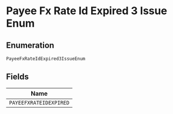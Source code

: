 
# Payee Fx Rate Id Expired 3 Issue Enum

## Enumeration

`PayeeFxRateIdExpired3IssueEnum`

## Fields

| Name |
|  --- |
| `PAYEEFXRATEIDEXPIRED` |

